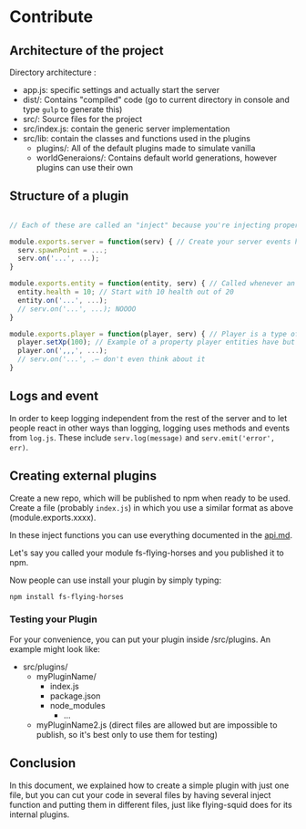 # Contribute

## Architecture of the project

Directory architecture :

* app.js: specific settings and actually start the server
* dist/: Contains "compiled" code (go to current directory in console and type `gulp` to generate this)
* src/: Source files for the project
* src/index.js: contain the generic server implementation
* src/lib: contain the classes and functions used in the plugins
  * plugins/: All of the default plugins made to simulate vanilla
  * worldGeneraions/: Contains default world generations, however plugins can use their own
  
## Structure of a plugin

```js

// Each of these are called an "inject" because you're injecting properties, events, methods, or data into the objects

module.exports.server = function(serv) { // Create your server events here
  serv.spawnPoint = ...;
  serv.on('...', ...);
}

module.exports.entity = function(entity, serv) { // Called whenever an entity is created, do NOT do serv.on here
  entity.health = 10; // Start with 10 health out of 20
  entity.on('...', ...);
  // serv.on('...', ...); NOOOO
}

module.exports.player = function(player, serv) { // Player is a type of entity (entity inject is called first) with added properties and functions
  player.setXp(100); // Example of a property player entities have but not other entities
  player.on(',,,', ...);
  // serv.on('...', .– don't even think about it
}

```

## Logs and event

In order to keep logging independent from the rest of the server and to let people react in other ways than logging,
logging uses methods and events from `log.js`. These include `serv.log(message)` and `serv.emit('error', err)`.

## Creating external plugins

Create a new repo, which will be published to npm when ready to be used. Create a file (probably `index.js`) in which you use a similar format as above (module.exports.xxxx).

In these inject functions you can use everything documented in the [api.md](api.md).

Let's say you called your module fs-flying-horses and you published it to npm.

Now people can use install your plugin by simply typing:

```npm install fs-flying-horses```

### Testing your Plugin

For your convenience, you can put your plugin inside /src/plugins. An example might look like:
- src/plugins/
  - myPluginName/
    - index.js
    - package.json
    - node_modules
      - ...
  - myPluginName2.js (direct files are allowed but are impossible to publish, so it's best only to use them for testing)

## Conclusion

In this document, we explained how to create a simple plugin with just one file, but you can cut your code
in several files by having several inject function and putting them in different files, just like flying-squid does for its internal plugins.
